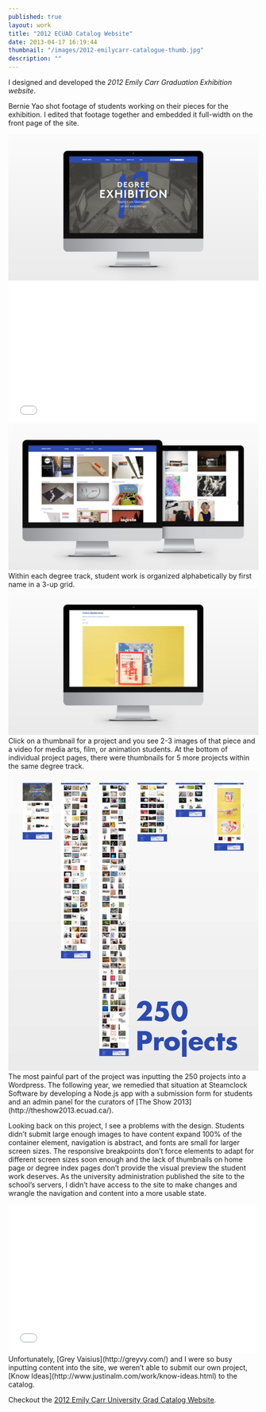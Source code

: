 ```yaml
---
published: true
layout: work
title: "2012 ECUAD Catalog Website"
date: 2013-04-17 16:19:44
thumbnail: "/images/2012-emilycarr-catalogue-thumb.jpg"
description: ""
---
```


I designed and developed the _2012 Emily Carr Graduation Exhibition website_.

Bernie Yao shot footage of students working on their pieces for the exhibition. I edited that footage together and embedded it full-width on the front page of the site.

<img src="/images/2012-emilycarr-catalogue-home.jpg" alt="Emily Carr University 2012 Grad Catalogue Home Page" />

<div class="vendor">
	<iframe src="//player.vimeo.com/video/41069060?title=0&amp;byline=0&amp;portrait=0" width="500" height="281" frameborder="0">&nsbp;</iframe>
</div>

<img src="/images/2012-emilycarr-catalogue-degrees.jpg" alt="Design and Fine Arts Degree Pages Page" />
Within each degree track, student work is organized alphabetically by first name in a 3-up grid.

<img src="/images/2012-emilycarr-catalogue-project.jpg" alt="A Project Page" />
 Click on a thumbnail for a project and you see 2-3 images of that piece and a video for media arts, film, or animation students. At the bottom of individual project pages, there were thumbnails for 5 more projects within the same degree track.

<img src="/images/2012-emilycarr-catalogue-zoomout.jpg" alt="Building Order From Chaos" />
The most painful part of the project was inputting the 250 projects into a Wordpress. The following year, we remedied that situation at Steamclock Software by developing a Node.js app with a submission form for students and an admin panel for the curators of [The Show 2013](http://theshow2013.ecuad.ca/).

Looking back on this project, I see a problems with the design. Students didn’t submit large enough images to have content expand 100% of the container element, navigation is abstract, and fonts are small for larger screen sizes. The responsive breakpoints don’t force elements to adapt for different screen sizes soon enough and the lack of thumbnails on home page or degree index pages don’t provide the visual preview the student work deserves. As the university administration published the site to the school’s servers, I didn’t have access to the site to make changes and wrangle the navigation and content into a more usable state.

<div class="vendor">
	<iframe src="//player.vimeo.com/video/80751603?title=0&amp;byline=0&amp;portrait=0" width="500" height="300" frameborder="0"> </iframe>
</div>
Unfortunately, [Grey Vaisius](http://greyvy.com/) and I were so busy inputting content into the site, we weren’t able to submit our own project, [Know Ideas](http://www.justinalm.com/work/know-ideas.html) to the catalog.

Checkout the <a href="http://grad2012.ecuad.ca" title="Emily Carr University 2012 Grad Catalogue Website" target="_blank">2012 Emily Carr University Grad Catalog Website</a>.